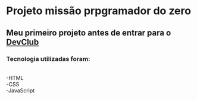 <h1>Projeto missão prpgramador do zero</h1>

<h2>Meu primeiro projeto antes de entrar para o <a href="http://rodolfomori.com.br/devclub">DevClub</a></h2>

<h3>Tecnologia utilizadas foram:</h3>
<br>
    -HTML <br>
    -CSS <br>
    -JavaScript <br>

    
